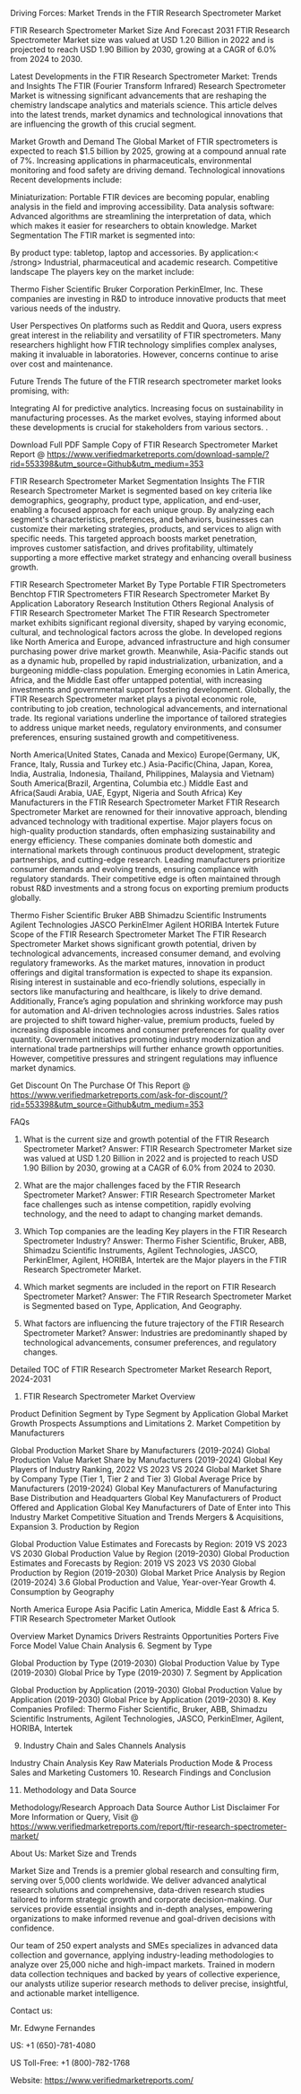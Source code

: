 Driving Forces: Market Trends in the FTIR Research Spectrometer Market


FTIR Research Spectrometer Market Size And Forecast 2031
FTIR Research Spectrometer Market size was valued at USD 1.20 Billion in 2022 and is projected to reach USD 1.90 Billion by 2030, growing at a CAGR of 6.0% from 2024 to 2030.

Latest Developments in the FTIR Research Spectrometer Market: Trends and Insights
The FTIR (Fourier Transform Infrared) Research Spectrometer Market is witnessing significant advancements that are reshaping the chemistry landscape analytics and materials science. This article delves into the latest trends, market dynamics and technological innovations that are influencing the growth of this crucial segment.

Market Growth and Demand
The Global Market of FTIR spectrometers is expected to reach $1.5 billion by 2025, growing at a compound annual rate of 7%.
Increasing applications in pharmaceuticals, environmental monitoring and food safety are driving demand.
Technological innovations
Recent developments include:

Miniaturization: Portable FTIR devices are becoming popular, enabling analysis in the field and improving accessibility.
Data analysis software: Advanced algorithms are streamlining the interpretation of data, which which makes it easier for researchers to obtain knowledge.
Market Segmentation
The FTIR market is segmented into:

By product type: tabletop, laptop and accessories.
By application:< /strong> Industrial, pharmaceutical and academic research.
Competitive landscape
The players key on the market include:

Thermo Fisher Scientific
Bruker Corporation
PerkinElmer, Inc.
These companies are investing in R&D to introduce innovative products that meet various needs of the industry.

User Perspectives
On platforms such as Reddit and Quora, users express great interest in the reliability and versatility of FTIR spectrometers. Many researchers highlight how FTIR technology simplifies complex analyses, making it invaluable in laboratories. However, concerns continue to arise over cost and maintenance.

Future Trends
The future of the FTIR research spectrometer market looks promising, with:

Integrating AI for predictive analytics.
Increasing focus on sustainability in manufacturing processes.
As the market evolves, staying informed about these developments is crucial for stakeholders from various sectors. .

Download Full PDF Sample Copy of FTIR Research Spectrometer Market Report @ https://www.verifiedmarketreports.com/download-sample/?rid=553398&utm_source=Github&utm_medium=353

FTIR Research Spectrometer Market Segmentation Insights
The FTIR Research Spectrometer Market is segmented based on key criteria like demographics, geography, product type, application, and end-user, enabling a focused approach for each unique group. By analyzing each segment's characteristics, preferences, and behaviors, businesses can customize their marketing strategies, products, and services to align with specific needs. This targeted approach boosts market penetration, improves customer satisfaction, and drives profitability, ultimately supporting a more effective market strategy and enhancing overall business growth.

FTIR Research Spectrometer Market By Type
Portable FTIR Spectrometers
Benchtop FTIR Spectrometers
FTIR Research Spectrometer Market By Application
Laboratory
Research Institution
Others
Regional Analysis of FTIR Research Spectrometer Market
The FTIR Research Spectrometer market exhibits significant regional diversity, shaped by varying economic, cultural, and technological factors across the globe. In developed regions like North America and Europe, advanced infrastructure and high consumer purchasing power drive market growth. Meanwhile, Asia-Pacific stands out as a dynamic hub, propelled by rapid industrialization, urbanization, and a burgeoning middle-class population. Emerging economies in Latin America, Africa, and the Middle East offer untapped potential, with increasing investments and governmental support fostering development. Globally, the FTIR Research Spectrometer market plays a pivotal economic role, contributing to job creation, technological advancements, and international trade. Its regional variations underline the importance of tailored strategies to address unique market needs, regulatory environments, and consumer preferences, ensuring sustained growth and competitiveness.

North America(United States, Canada and Mexico)
Europe(Germany, UK, France, Italy, Russia and Turkey etc.)
Asia-Pacific(China, Japan, Korea, India, Australia, Indonesia, Thailand, Philippines, Malaysia and Vietnam)
South America(Brazil, Argentina, Columbia etc.)
Middle East and Africa(Saudi Arabia, UAE, Egypt, Nigeria and South Africa)
Key Manufacturers in the FTIR Research Spectrometer Market
FTIR Research Spectrometer Market are renowned for their innovative approach, blending advanced technology with traditional expertise. Major players focus on high-quality production standards, often emphasizing sustainability and energy efficiency. These companies dominate both domestic and international markets through continuous product development, strategic partnerships, and cutting-edge research. Leading manufacturers prioritize consumer demands and evolving trends, ensuring compliance with regulatory standards. Their competitive edge is often maintained through robust R&D investments and a strong focus on exporting premium products globally.

Thermo Fisher Scientific
Bruker
ABB
Shimadzu Scientific Instruments
Agilent Technologies
JASCO
PerkinElmer
Agilent
HORIBA
Intertek
Future Scope of the FTIR Research Spectrometer Market
The FTIR Research Spectrometer Market shows significant growth potential, driven by technological advancements, increased consumer demand, and evolving regulatory frameworks. As the market matures, innovation in product offerings and digital transformation is expected to shape its expansion. Rising interest in sustainable and eco-friendly solutions, especially in sectors like manufacturing and healthcare, is likely to drive demand. Additionally, France’s aging population and shrinking workforce may push for automation and AI-driven technologies across industries. Sales ratios are projected to shift toward higher-value, premium products, fueled by increasing disposable incomes and consumer preferences for quality over quantity. Government initiatives promoting industry modernization and international trade partnerships will further enhance growth opportunities. However, competitive pressures and stringent regulations may influence market dynamics.

Get Discount On The Purchase Of This Report @ https://www.verifiedmarketreports.com/ask-for-discount/?rid=553398&utm_source=Github&utm_medium=353

FAQs
1. What is the current size and growth potential of the FTIR Research Spectrometer Market?
Answer: FTIR Research Spectrometer Market size was valued at USD 1.20 Billion in 2022 and is projected to reach USD 1.90 Billion by 2030, growing at a CAGR of 6.0% from 2024 to 2030.

2. What are the major challenges faced by the FTIR Research Spectrometer Market?
Answer: FTIR Research Spectrometer Market face challenges such as intense competition, rapidly evolving technology, and the need to adapt to changing market demands.

3. Which Top companies are the leading Key players in the FTIR Research Spectrometer Industry?
Answer: Thermo Fisher Scientific, Bruker, ABB, Shimadzu Scientific Instruments, Agilent Technologies, JASCO, PerkinElmer, Agilent, HORIBA, Intertek are the Major players in the FTIR Research Spectrometer Market.

4. Which market segments are included in the report on FTIR Research Spectrometer Market?
Answer: The FTIR Research Spectrometer Market is Segmented based on Type, Application, And Geography.

5. What factors are influencing the future trajectory of the FTIR Research Spectrometer Market?
Answer: Industries are predominantly shaped by technological advancements, consumer preferences, and regulatory changes.

Detailed TOC of FTIR Research Spectrometer Market Research Report, 2024-2031
1. FTIR Research Spectrometer Market Overview

Product Definition
Segment by Type
Segment by Application
Global Market Growth Prospects
Assumptions and Limitations
2. Market Competition by Manufacturers

Global Production Market Share by Manufacturers (2019-2024)
Global Production Value Market Share by Manufacturers (2019-2024)
Global Key Players of Industry Ranking, 2022 VS 2023 VS 2024
Global Market Share by Company Type (Tier 1, Tier 2 and Tier 3)
Global Average Price by Manufacturers (2019-2024)
Global Key Manufacturers of Manufacturing Base Distribution and Headquarters
Global Key Manufacturers of Product Offered and Application
Global Key Manufacturers of Date of Enter into This Industry
Market Competitive Situation and Trends
Mergers & Acquisitions, Expansion
3. Production by Region

Global Production Value Estimates and Forecasts by Region: 2019 VS 2023 VS 2030
Global Production Value by Region (2019-2030)
Global Production Estimates and Forecasts by Region: 2019 VS 2023 VS 2030
Global Production by Region (2019-2030)
Global Market Price Analysis by Region (2019-2024) 3.6 Global Production and Value, Year-over-Year Growth
4. Consumption by Geography

North America
Europe
Asia Pacific
Latin America, Middle East & Africa
5. FTIR Research Spectrometer Market Outlook

Overview
Market Dynamics
Drivers
Restraints
Opportunities
Porters Five Force Model
Value Chain Analysis 
6. Segment by Type

Global Production by Type (2019-2030)
Global Production Value by Type (2019-2030)
Global Price by Type (2019-2030)
7. Segment by Application

Global Production by Application (2019-2030)
Global Production Value by Application (2019-2030)
Global Price by Application (2019-2030)
8. Key Companies Profiled: Thermo Fisher Scientific, Bruker, ABB, Shimadzu Scientific Instruments, Agilent Technologies, JASCO, PerkinElmer, Agilent, HORIBA, Intertek

9. Industry Chain and Sales Channels Analysis

Industry Chain Analysis
Key Raw Materials
Production Mode & Process
Sales and Marketing
Customers
10. Research Findings and Conclusion

11. Methodology and Data Source

Methodology/Research Approach
Data Source
Author List
Disclaimer
For More Information or Query, Visit @ https://www.verifiedmarketreports.com/report/ftir-research-spectrometer-market/

About Us: Market Size and Trends

Market Size and Trends is a premier global research and consulting firm, serving over 5,000 clients worldwide. We deliver advanced analytical research solutions and comprehensive, data-driven research studies tailored to inform strategic growth and corporate decision-making. Our services provide essential insights and in-depth analyses, empowering organizations to make informed revenue and goal-driven decisions with confidence.

Our team of 250 expert analysts and SMEs specializes in advanced data collection and governance, applying industry-leading methodologies to analyze over 25,000 niche and high-impact markets. Trained in modern data collection techniques and backed by years of collective experience, our analysts utilize superior research methods to deliver precise, insightful, and actionable market intelligence.

Contact us:

Mr. Edwyne Fernandes

US: +1 (650)-781-4080

US Toll-Free: +1 (800)-782-1768

Website: https://www.verifiedmarketreports.com/
